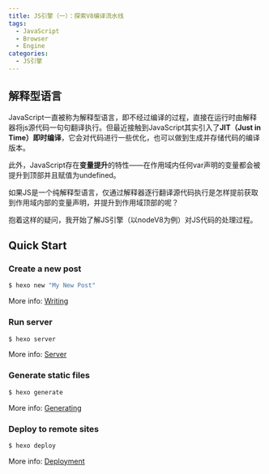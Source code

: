 ```yaml
---
title: JS引擎（一）：探索V8编译流水线
tags:
  - JavaScript
  - Browser
  - Engine
categories:
  - JS引擎
---
```

## 解释型语言

JavaScript一直被称为解释型语言，即不经过编译的过程，直接在运行时由解释器将js源代码一句句翻译执行。但最近接触到JavaScript其实引入了**JIT（Just in Time）即时编译**，它会对代码进行一些优化，也可以做到生成并存储代码的编译版本。

此外，JavaScript存在**变量提升**的特性——在作用域内任何var声明的变量都会被提升到顶部并且赋值为undefined。

如果JS是一个纯解释型语言，仅通过解释器逐行翻译源代码执行是怎样提前获取到作用域内部的变量声明，并提升到作用域顶部的呢？

抱着这样的疑问，我开始了解JS引擎（以nodeV8为例）对JS代码的处理过程。

## Quick Start

### Create a new post

```bash
$ hexo new "My New Post"
```

More info: [Writing](https://hexo.io/docs/writing.html)

### Run server

```bash
$ hexo server
```

More info: [Server](https://hexo.io/docs/server.html)

### Generate static files

```bash
$ hexo generate
```

More info: [Generating](https://hexo.io/docs/generating.html)

### Deploy to remote sites

```bash
$ hexo deploy
```

More info: [Deployment](https://hexo.io/docs/one-command-deployment.html)
